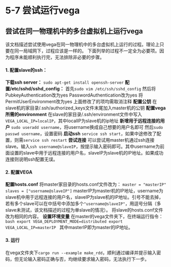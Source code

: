 # 5-7 尝试运行vega

## 尝试在同一物理机中的多台虚拟机上运行vega

该文档描述尝试使用vega在同一物理机中的多台虚拟机上运行的过程。理论上只要在同一局域网下，过程应该是一样的。
下面列举的过程不一定全为必要项。因为程序未能顺利执行完，无法排除非必要的步骤。

#### 1. 配置slave的ssh：
**下载ssh server：**
    `sudo apt-get install openssh-server`
**配置/etc/sshd/sshd_config：**
    首先`sudo vim /etc/ssh/sshd_config`
    然后将PubkeyAuthentication改为yes
    PasswordAuthentication改为yes
    将PermitUserEnvironment改为yes
    上面修改了的项均需取消注释
**配置公钥**
    在slave机的家目录/.ssh/authorized_keys文件末尾加入master机的公钥
**配置vega所需的environment**
    在slave的家目录/.ssh/environment文件中写入`VEGA_LOCAL_IP=localIP`，其中localIP为slave机的ip地址
**新增用于远程连接的用户**
    `sudo useradd username`，将username换成自己想要的用户名即可
    然后`sudo passwd username`，设置密码
**启动ssh**
    `service ssh start`，如果中途修改了配置，则需`service ssh restart`
**尝试连接**
    可以尝试用master机通过ssh连接slave。输入`ssh username@slaveIP`，按提示输入密码即可。其中username为前面设置的slave中用于远程连接的用户名，slaveIP为slave机的IP地址。如果成功连接则说明ssh配置无误。

#### 2. 配置VEGA
**配置hosts.conf**
    将master家目录的hosts.conf文件改为：
    ```
    master = "masterIP"
    slaves = ["username@slaveIP"]
    ```
    masterIP为master机的IP地址，username为slave机中用于远程连接的用户名，slaveIP为slave机的IP地址。引号不能去掉，若有多个slave可以在中括号中添加多个`"username@slaveIP"`，用逗号分隔（多slave未测试，该文档描述的过程为单slave的情况）。
    将slave的hosts.conf文件改为相同的内容。
**设置环境变量**
    在master的vega文件夹下，在终端运行指令：
    ```bash
    export VEGA_DEPLOYMENT_MODE=distributed
    export VEGA_LOCAL_IP=masterIP
    ```
    其中masterIP即为master的IP地址。

#### 3. 运行
在vega文件夹下`cargo run --example make_rdd`，顺利通过编译并提示输入密码，但无论输入密码正确与否，均继续要求输入密码，无法执行下一步。